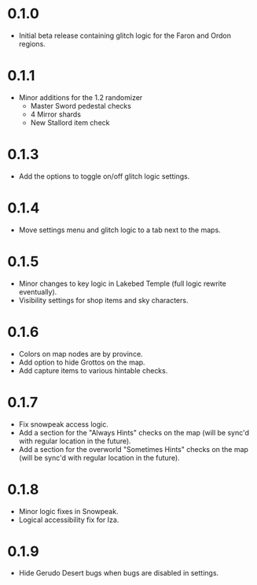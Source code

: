 # 0.1.0
* Initial beta release containing glitch logic for the Faron and Ordon regions.

# 0.1.1
* Minor additions for the 1.2 randomizer
  * Master Sword pedestal checks
  * 4 Mirror shards
  * New Stallord item check

# 0.1.3
* Add the options to toggle on/off glitch logic settings.

# 0.1.4
* Move settings menu and glitch logic to a tab next to the maps.

# 0.1.5
* Minor changes to key logic in Lakebed Temple (full logic rewrite eventually).
* Visibility settings for shop items and sky characters.

# 0.1.6
* Colors on map nodes are by province.
* Add option to hide Grottos on the map.
* Add capture items to various hintable checks.

# 0.1.7
* Fix snowpeak access logic.
* Add a section for the "Always Hints" checks on the map (will be sync'd with regular location in the future).
* Add a section for the overworld "Sometimes Hints" checks on the map (will be sync'd with regular location in the future).

# 0.1.8
* Minor logic fixes in Snowpeak.
* Logical accessibility fix for Iza.

# 0.1.9
* Hide Gerudo Desert bugs when bugs are disabled in settings.
